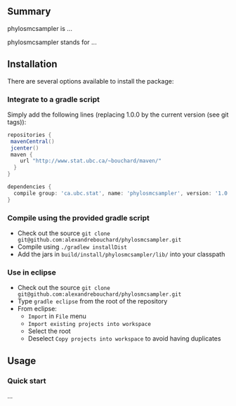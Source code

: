 Summary
-------

<!-- [![Build Status](https://travis-ci.org/alexandrebouchard/phylosmcsampler.png?branch=master)](https://travis-ci.org/alexandrebouchard/phylosmcsampler) -->

phylosmcsampler is ...

phylosmcsampler stands for ...


Installation
------------


There are several options available to install the package:

### Integrate to a gradle script

Simply add the following lines (replacing 1.0.0 by the current version (see git tags)):

```groovy
repositories {
 mavenCentral()
 jcenter()
 maven {
    url "http://www.stat.ubc.ca/~bouchard/maven/"
  }
}

dependencies {
  compile group: 'ca.ubc.stat', name: 'phylosmcsampler', version: '1.0.0'
}
```

### Compile using the provided gradle script

- Check out the source ``git clone git@github.com:alexandrebouchard/phylosmcsampler.git``
- Compile using ``./gradlew installDist``
- Add the jars in ``build/install/phylosmcsampler/lib/`` into your classpath

### Use in eclipse

- Check out the source ``git clone git@github.com:alexandrebouchard/phylosmcsampler.git``
- Type ``gradle eclipse`` from the root of the repository
- From eclipse:
  - ``Import`` in ``File`` menu
  - ``Import existing projects into workspace``
  - Select the root
  - Deselect ``Copy projects into workspace`` to avoid having duplicates


Usage
-----

### Quick start

...
